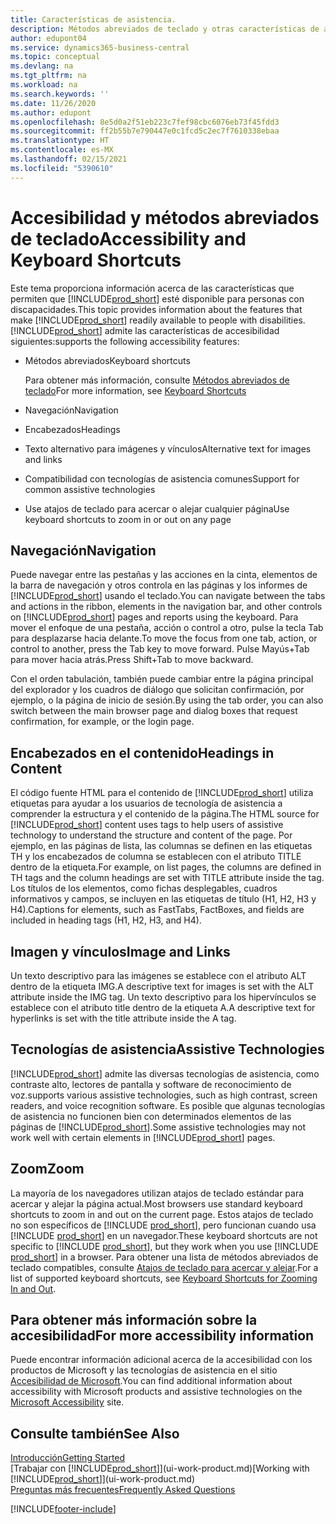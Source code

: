 ```yaml
---
title: Características de asistencia.
description: Métodos abreviados de teclado y otras características de asistencia.
author: edupont04
ms.service: dynamics365-business-central
ms.topic: conceptual
ms.devlang: na
ms.tgt_pltfrm: na
ms.workload: na
ms.search.keywords: ''
ms.date: 11/26/2020
ms.author: edupont
ms.openlocfilehash: 8e5d0a2f51eb223c7fef98cbc6076eb73f45fdd3
ms.sourcegitcommit: ff2b55b7e790447e0c1fcd5c2ec7f7610338ebaa
ms.translationtype: HT
ms.contentlocale: es-MX
ms.lasthandoff: 02/15/2021
ms.locfileid: "5390610"
---
```

# <a name="accessibility-and-keyboard-shortcuts"></a><span data-ttu-id="61954-103">Accesibilidad y métodos abreviados de teclado</span><span class="sxs-lookup"><span data-stu-id="61954-103">Accessibility and Keyboard Shortcuts</span></span>

<span data-ttu-id="61954-104">Este tema proporciona información acerca de las características que permiten que [!INCLUDE[prod_short](includes/prod_short.md)] esté disponible para personas con discapacidades.</span><span class="sxs-lookup"><span data-stu-id="61954-104">This topic provides information about the features that make [!INCLUDE[prod_short](includes/prod_short.md)] readily available to people with disabilities.</span></span> [!INCLUDE[prod_short](includes/prod_short.md)] <span data-ttu-id="61954-105">admite las características de accesibilidad siguientes:</span><span class="sxs-lookup"><span data-stu-id="61954-105">supports the following accessibility features:</span></span>  

- <span data-ttu-id="61954-106">Métodos abreviados</span><span class="sxs-lookup"><span data-stu-id="61954-106">Keyboard shortcuts</span></span>

    <span data-ttu-id="61954-107">Para obtener más información, consulte [Métodos abreviados de teclado](keyboard-shortcuts.md)</span><span class="sxs-lookup"><span data-stu-id="61954-107">For more information, see [Keyboard Shortcuts](keyboard-shortcuts.md)</span></span>

- <span data-ttu-id="61954-108">Navegación</span><span class="sxs-lookup"><span data-stu-id="61954-108">Navigation</span></span>  

- <span data-ttu-id="61954-109">Encabezados</span><span class="sxs-lookup"><span data-stu-id="61954-109">Headings</span></span>  

- <span data-ttu-id="61954-110">Texto alternativo para imágenes y vínculos</span><span class="sxs-lookup"><span data-stu-id="61954-110">Alternative text for images and links</span></span>  

- <span data-ttu-id="61954-111">Compatibilidad con tecnologías de asistencia comunes</span><span class="sxs-lookup"><span data-stu-id="61954-111">Support for common assistive technologies</span></span>  

- <span data-ttu-id="61954-112">Use atajos de teclado para acercar o alejar cualquier página</span><span class="sxs-lookup"><span data-stu-id="61954-112">Use keyboard shortcuts to zoom in or out on any page</span></span>

<!-- moved to separate article
##  <a name="Keyboard"></a> Keyboard Shortcuts in the browser
 [!INCLUDE[prod_short](includes/prod_short.md)] supports the keyboard shortcuts that are supported by most web browsers. The keyboard shortcuts described here refer to the U.S. keyboard layout. The layout of the keys on other keyboards may not correspond exactly to the keys on a U.S. keyboard.  

|To do this|Press|  
|----------------|-----------|  
|To move focus to the next or previous control or element on a page, such as buttons, fields, or items in a list.|Tab, Shift+Tab|  
|To enable or access the element or control that is in focus.|Enter|  
|To scroll items up and down in a list.|Up Arrow, Down Arrow|  
|To scroll columns of an item left and right in a list.|Left Arrow, Right Arrow|  
|To open a drop-down list or look up a value for a field.|Alt+Down Arrow|  
|To move focus to the next element outside the list.|Ctrl + Enter|  
|To see the transactions that resulted in a calculated value in a field.|Alt+Right Arrow|  

-->

## <a name="navigation"></a><a name="Navigation"></a> <span data-ttu-id="61954-113">Navegación</span><span class="sxs-lookup"><span data-stu-id="61954-113">Navigation</span></span>  
 <span data-ttu-id="61954-114">Puede navegar entre las pestañas y las acciones en la cinta, elementos de la barra de navegación y otros controla en las páginas y los informes de [!INCLUDE[prod_short](includes/prod_short.md)] usando el teclado.</span><span class="sxs-lookup"><span data-stu-id="61954-114">You can navigate between the tabs and actions in the ribbon, elements in the navigation bar, and other controls on [!INCLUDE[prod_short](includes/prod_short.md)] pages and reports using the keyboard.</span></span> <span data-ttu-id="61954-115">Para mover el enfoque de una pestaña, acción o control a otro, pulse la tecla Tab para desplazarse hacia delante.</span><span class="sxs-lookup"><span data-stu-id="61954-115">To move the focus from one tab, action, or control to another, press the Tab key to move forward.</span></span> <span data-ttu-id="61954-116">Pulse Mayús+Tab para mover hacia atrás.</span><span class="sxs-lookup"><span data-stu-id="61954-116">Press Shift+Tab to move backward.</span></span>  

 <span data-ttu-id="61954-117">Con el orden tabulación, también puede cambiar entre la página principal del explorador y los cuadros de diálogo que solicitan confirmación, por ejemplo, o la página de inicio de sesión.</span><span class="sxs-lookup"><span data-stu-id="61954-117">By using the tab order, you can also switch between the main browser page and dialog boxes that request confirmation, for example, or the login page.</span></span>  

## <a name="headings-in-content"></a><a name="Headings"></a> <span data-ttu-id="61954-118">Encabezados en el contenido</span><span class="sxs-lookup"><span data-stu-id="61954-118">Headings in Content</span></span>
 
 <span data-ttu-id="61954-119">El código fuente HTML para el contenido de [!INCLUDE[prod_short](includes/prod_short.md)] utiliza etiquetas para ayudar a los usuarios de tecnología de asistencia a comprender la estructura y el contenido de la página.</span><span class="sxs-lookup"><span data-stu-id="61954-119">The HTML source for [!INCLUDE[prod_short](includes/prod_short.md)] content uses tags to help users of assistive technology to understand the structure and content of the page.</span></span> <span data-ttu-id="61954-120">Por ejemplo, en las páginas de lista, las columnas se definen en las etiquetas TH y los encabezados de columna se establecen con el atributo TITLE dentro de la etiqueta.</span><span class="sxs-lookup"><span data-stu-id="61954-120">For example, on list pages, the columns are defined in TH tags and the column headings are set with TITLE attribute inside the tag.</span></span> <span data-ttu-id="61954-121">Los títulos de los elementos, como fichas desplegables, cuadros informativos y campos, se incluyen en las etiquetas de título (H1, H2, H3 y H4).</span><span class="sxs-lookup"><span data-stu-id="61954-121">Captions for elements, such as FastTabs, FactBoxes, and fields are included in heading tags (H1, H2, H3, and H4).</span></span>  

## <a name="image-and-links"></a><a name="Images"></a> <span data-ttu-id="61954-122">Imagen y vínculos</span><span class="sxs-lookup"><span data-stu-id="61954-122">Image and Links</span></span>

 <span data-ttu-id="61954-123">Un texto descriptivo para las imágenes se establece con el atributo ALT dentro de la etiqueta IMG.</span><span class="sxs-lookup"><span data-stu-id="61954-123">A descriptive text for images is set with the ALT attribute inside the IMG tag.</span></span> <span data-ttu-id="61954-124">Un texto descriptivo para los hipervínculos se establece con el atributo title dentro de la etiqueta A.</span><span class="sxs-lookup"><span data-stu-id="61954-124">A descriptive text for hyperlinks is set with the title attribute inside the A tag.</span></span>  

## <a name="assistive-technologies"></a><a name="AssistiveTech"></a> <span data-ttu-id="61954-125">Tecnologías de asistencia</span><span class="sxs-lookup"><span data-stu-id="61954-125">Assistive Technologies</span></span>

[!INCLUDE[prod_short](includes/prod_short.md)] <span data-ttu-id="61954-126">admite las diversas tecnologías de asistencia, como contraste alto, lectores de pantalla y software de reconocimiento de voz.</span><span class="sxs-lookup"><span data-stu-id="61954-126">supports various assistive technologies, such as high contrast, screen readers, and voice recognition software.</span></span> <span data-ttu-id="61954-127">Es posible que algunas tecnologías de asistencia no funcionen bien con determinados elementos de las páginas de [!INCLUDE[prod_short](includes/prod_short.md)].</span><span class="sxs-lookup"><span data-stu-id="61954-127">Some assistive technologies may not work well with certain elements in [!INCLUDE[prod_short](includes/prod_short.md)] pages.</span></span>  

## <a name="zoom"></a><a name="zoom"></a> <span data-ttu-id="61954-128">Zoom</span><span class="sxs-lookup"><span data-stu-id="61954-128">Zoom</span></span>

<span data-ttu-id="61954-129">La mayoría de los navegadores utilizan atajos de teclado estándar para acercar y alejar la página actual.</span><span class="sxs-lookup"><span data-stu-id="61954-129">Most browsers use standard keyboard shortcuts to zoom in and out on the current page.</span></span> <span data-ttu-id="61954-130">Estos atajos de teclado no son específicos de [!INCLUDE [prod_short](includes/prod_short.md)], pero funcionan cuando usa [!INCLUDE [prod_short](includes/prod_short.md)] en un navegador.</span><span class="sxs-lookup"><span data-stu-id="61954-130">These keyboard shortcuts are not specific to [!INCLUDE [prod_short](includes/prod_short.md)], but they work when you use [!INCLUDE [prod_short](includes/prod_short.md)] in a browser.</span></span> <span data-ttu-id="61954-131">Para obtener una lista de métodos abreviados de teclado compatibles, consulte [Atajos de teclado para acercar y alejar](keyboard-shortcuts.md#zoomshortcuts).</span><span class="sxs-lookup"><span data-stu-id="61954-131">For a list of supported keyboard shortcuts, see [Keyboard Shortcuts for Zooming In and Out](keyboard-shortcuts.md#zoomshortcuts).</span></span>  

## <a name="for-more-accessibility-information"></a><span data-ttu-id="61954-132">Para obtener más información sobre la accesibilidad</span><span class="sxs-lookup"><span data-stu-id="61954-132">For more accessibility information</span></span>

<span data-ttu-id="61954-133">Puede encontrar información adicional acerca de la accesibilidad con los productos de Microsoft y las tecnologías de asistencia en el sitio [Accesibilidad de Microsoft](https://go.microsoft.com/fwlink/?LinkId=262160).</span><span class="sxs-lookup"><span data-stu-id="61954-133">You can find additional information about accessibility with Microsoft products and assistive technologies on the [Microsoft Accessibility](https://go.microsoft.com/fwlink/?LinkId=262160) site.</span></span>

## <a name="see-also"></a><span data-ttu-id="61954-134">Consulte también</span><span class="sxs-lookup"><span data-stu-id="61954-134">See Also</span></span>

[<span data-ttu-id="61954-135">Introducción</span><span class="sxs-lookup"><span data-stu-id="61954-135">Getting Started</span></span>](product-get-started.md)  
<span data-ttu-id="61954-136">[Trabajar con [!INCLUDE[prod_short](includes/prod_short.md)]](ui-work-product.md)</span><span class="sxs-lookup"><span data-stu-id="61954-136">[Working with [!INCLUDE[prod_short](includes/prod_short.md)]](ui-work-product.md)</span></span>  
[<span data-ttu-id="61954-137">Preguntas más frecuentes</span><span class="sxs-lookup"><span data-stu-id="61954-137">Frequently Asked Questions</span></span>](across-faq.md)  


[!INCLUDE[footer-include](includes/footer-banner.md)]